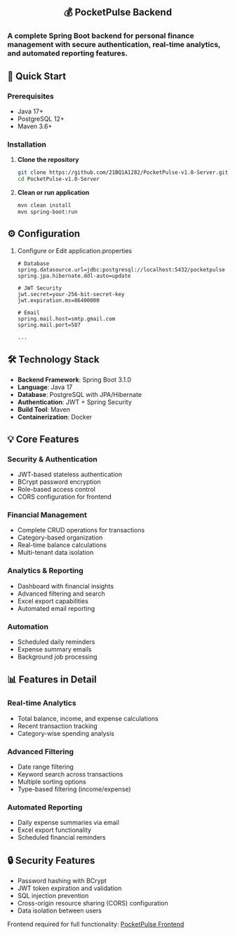 <h2 align="center">
   💰 PocketPulse Backend
</h2>

<h3>A complete Spring Boot backend for personal finance management with secure authentication, real-time analytics, and automated reporting features.</h3>

## 🚀 Quick Start
### Prerequisites
- Java 17+
- PostgreSQL 12+
- Maven 3.6+

### Installation
  1. **Clone the repository**
      ```bash
      git clone https://github.com/21BQ1A1282/PocketPulse-v1.0-Server.git
      cd PocketPulse-v1.0-Server
      ```

   2. **Clean or run application**
      ```bash
      mvn clean install
      mvn spring-boot:run
      ```

## ⚙️ Configuration
  1. Configure or Edit application.properties
     ```properties
     # Database
     spring.datasource.url=jdbc:postgresql://localhost:5432/pocketpulse
     spring.jpa.hibernate.ddl-auto=update

     # JWT Security
     jwt.secret=your-256-bit-secret-key
     jwt.expiration.ms=86400000

     # Email
     spring.mail.host=smtp.gmail.com
     spring.mail.port=587

     ...
     ```

## 🛠️ Technology Stack
- **Backend Framework**: Spring Boot 3.1.0
- **Language**: Java 17
- **Database**: PostgreSQL with JPA/Hibernate
- **Authentication**: JWT + Spring Security
- **Build Tool**: Maven
- **Containerization**: Docker


## 💡 Core Features
### Security & Authentication
- JWT-based stateless authentication
- BCrypt password encryption
- Role-based access control
- CORS configuration for frontend

### Financial Management
- Complete CRUD operations for transactions
- Category-based organization
- Real-time balance calculations
- Multi-tenant data isolation

### Analytics & Reporting
- Dashboard with financial insights
- Advanced filtering and search
- Excel export capabilities
- Automated email reporting

### Automation
- Scheduled daily reminders
- Expense summary emails
- Background job processing


## 📊 Features in Detail
### Real-time Analytics
- Total balance, income, and expense calculations
- Recent transaction tracking
- Category-wise spending analysis

### Advanced Filtering
- Date range filtering
- Keyword search across transactions
- Multiple sorting options
- Type-based filtering (income/expense)

### Automated Reporting
- Daily expense summaries via email
- Excel export functionality
- Scheduled financial reminders

## 🔒 Security Features
- Password hashing with BCrypt
- JWT token expiration and validation
- SQL injection prevention
- Cross-origin resource sharing (CORS) configuration
- Data isolation between users


Frontend required for full functionality: [PocketPulse Frontend](https://github.com/21BQ1A1282/PocketPulse-v1.0-Client)
